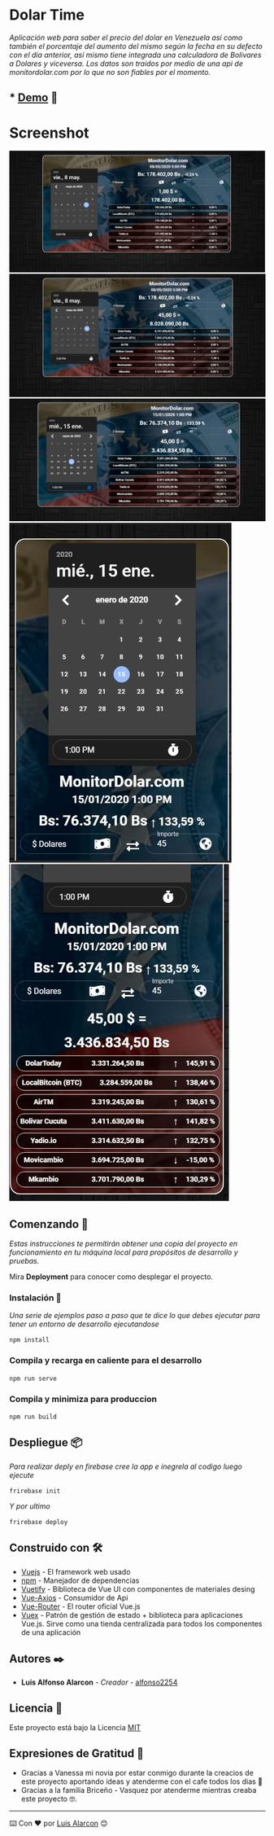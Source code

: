 # Dolar Time

_Aplicación web para saber el precio del dolar en Venezuela así como también el porcentaje del aumento del mismo según la fecha en su defecto con el día anterior, así mismo tiene integrada una calculadora de Bolivares a Dolares y viceversa. Los datos son traidos por medio de una api de monitordolar.com por lo que no son fiables por el momento._

## * [Demo](https://dolartime-23d80.web.app/)  🚀

# Screenshot
![ScreenShot](src/assets/screenshot/ss1.JPG)
![ScreenShot](src/assets/screenshot/ss2.JPG)
![ScreenShot](src/assets/screenshot/ss3.JPG)
![ScreenShot](src/assets/screenshot/ss4.JPG)
![ScreenShot](src/assets/screenshot/ss5.JPG)

## Comenzando 🚀

_Estas instrucciones te permitirán obtener una copia del proyecto en funcionamiento en tu máquina local para propósitos de desarrollo y pruebas._

Mira **Deployment** para conocer como desplegar el proyecto.

### Instalación 🔧

_Una serie de ejemplos paso a paso que te dice lo que debes ejecutar para tener un entorno de desarrollo ejecutandose_


```
npm install
```

### Compila y recarga en caliente para el desarrollo
```
npm run serve
```

### Compila y minimiza para produccion
```
npm run build
```


## Despliegue 📦

_Para realizar deply en firebase cree la app e inegrela al codigo luego ejecute_
```
frirebase init
```
_Y por ultimo_
```
frirebase deploy
```

## Construido con 🛠️

* [Vuejs](https://vuejs.org/index.html) - El framework web usado
* [npm](https://www.npmjs.com/) - Manejador de dependencias
* [Vuetify](https://vuetifyjs.com/) - Biblioteca de Vue UI con componentes de materiales desing
* [Vue-Axios](https://www.npmjs.com/package/vue-axios) - Consumidor de Api
* [Vue-Router](https://router.vuejs.org/) - El router oficial Vue.js
* [Vuex](https://rometools.github.io/rome/) - Patrón de gestión de estado + biblioteca para aplicaciones Vue.js. Sirve como una tienda centralizada para todos los componentes de una aplicación

## Autores ✒️

* **Luis Alfonso Alarcon** - *Creador* - [alfonso2254](https://gist.github.com/alfonso2254)

## Licencia 📄

Este proyecto está bajo la Licencia  [MIT](https://opensource.org/licenses/MIT) 

## Expresiones de Gratitud 🎁

* Gracias a Vanessa mi novia por estar conmigo durante la creacios de este proyecto aportando ideas y atenderme con el cafe todos los dias 📢
* Gracias a la familia Briceño - Vasquez por atenderme mientras creaba este proyecto 🤓.



---
⌨️ Con ❤️ por [Luis Alarcon](https://gist.github.com/alfonso2254) 😊
